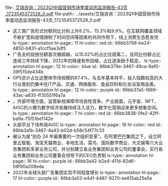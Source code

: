 file:: [艾瑞咨询：2023Q1中国营销市场季度动态监测报告-43页_1723545372528_0.pdf](../assets/艾瑞咨询：2023Q1中国营销市场季度动态监测报告-43页_1723545372528_0.pdf)
file-path:: ../assets/艾瑞咨询：2023Q1中国营销市场季度动态监测报告-43页_1723545372528_0.pdf

- 这三类广告形式份额同比分别上升8.2%、15.3%和9.9%。在互联网覆盖领域不断扩宽和疫情限制了时间空间等因素的共同作用下，线上消费生态愈发完
  ls-type:: annotation
  hl-page:: 11
  hl-color:: red
  id:: 66bb3798-be24-4850-b831-a1ccf5ae3df5
- 广告主的投放份额首次被超越，以15.02%的占比位居第二，且同比份额占比连续三年持续下降，2022年的降速有所回缩，占比逐渐趋于稳定。
  ls-type:: annotation
  hl-page:: 12
  hl-color:: blue
  id:: 66bb379e-3467-49ca-9af0-39f515de434b
- OP5总计占比达整体市场规模的67.4%，与去年基本持平，投入指数较高的大行业类别仍集中在IT产品、交通、网络服务、食品饮料和化妆浴室用品类。
  ls-type:: annotation
  hl-page:: 12
  hl-color:: purple
  id:: 66bb37a5-1669-43ac-a835-ff30551f6a7a
- 。外部环境方面，监管新规保障市场良性竞争。产业层面，元宇宙、NFT、AIGC的火爆为数字经济发展持续注入活力，数字化营销迎来更多想象空间。
  ls-type:: annotation
  hl-page:: 7
  hl-color:: red
  id:: 66bb3838-0fe2-42ff-ba9a-75f51be1142e
- 头部平台下场布局AIGC
  ls-type:: annotation
  hl-page:: 16
  hl-color:: red
  id:: 66bb3a1b-3467-4a43-b02d-b58c54f77c33
- 被认为是“创办 24 年最重要的一次组织变革”。在阿里巴巴集团之下，设立阿里云智能、淘宝天猫商业、本地生活、菜鸟、国际数字商业、大文娱等六大业务集团和多家业务公司，并分别建立各业务集团和业务公司的董事会，实行各业务集团和业务公司董事会领导下的CEO负责制
  ls-type:: annotation
  hl-page:: 16
  hl-color:: purple
  id:: 66bb3a42-b2e4-411d-82d6-08f90a208eda
- 2022年全球头部广告集团实现不同程度增长
  ls-type:: annotation
  hl-page:: 17
  hl-color:: purple
  id:: 66bb3a53-e4d1-4487-9270-ee815ab25e5e